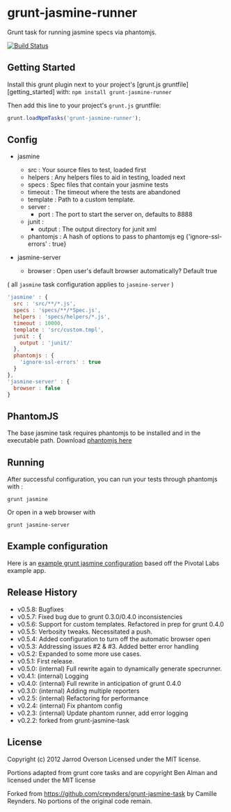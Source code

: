 # grunt-jasmine-runner

Grunt task for running jasmine specs via phantomjs.

[![Build Status](https://secure.travis-ci.org/jsoverson/grunt-jasmine-runner.png)](http://travis-ci.org/jsoverson/grunt-jasmine-runner)

## Getting Started

Install this grunt plugin next to your project's [grunt.js gruntfile][getting_started] with: `npm install grunt-jasmine-runner`

Then add this line to your project's `grunt.js` gruntfile:

```javascript
grunt.loadNpmTasks('grunt-jasmine-runner');
```

## Config
- jasmine
  - src : Your source files to test, loaded first
  - helpers : Any helpers files to aid in testing, loaded next
  - specs : Spec files that contain your jasmine tests
  - timeout : The timeout where the tests are abandoned
  - template : Path to a custom template.
  - server :
    - port : The port to start the server on, defaults to 8888
  - junit :
    - output : The output directory for junit xml
  - phantomjs : A hash of options to pass to phantomjs eg {'ignore-ssl-errors' : true}

- jasmine-server
  - browser : Open user's default browser automatically? Default true

( all `jasmine` task configuration applies to `jasmine-server` )

```javascript
'jasmine' : {
  src : 'src/**/*.js',
  specs : 'specs/**/*Spec.js',
  helpers : 'specs/helpers/*.js',
  timeout : 10000,
  template : 'src/custom.tmpl',
  junit : {
    output : 'junit/'
  },
  phantomjs : {
    'ignore-ssl-errors' : true
  }
},
'jasmine-server' : {
  browser : false
}
```

## PhantomJS

The base jasmine task requires phantomjs to be installed and in the executable path. Download [phantomjs here](http://phantomjs.org/)

## Running

After successful configuration, you can run your tests through phantomjs with :

```grunt jasmine```

Or open in a web browser with

```grunt jasmine-server```

## Example configuration

Here is an [example grunt jasmine configuration](https://github.com/jsoverson/grunt-jasmine-runner-example) based off the
 Pivotal Labs example app.

## Release History

* v0.5.8: Bugfixes
* v0.5.7: Fixed bug due to grunt 0.3.0/0.4.0 inconsistencies
* v0.5.6: Support for custom templates. Refactored in prep for grunt 0.4.0
* v0.5.5: Verbosity tweaks. Necessitated a push.
* v0.5.4: Added configuration to turn off the automatic browser open
* v0.5.3: Addressing issues #2 & #3. Added better error handling
* v0.5.2: Expanded to some more use cases.
* v0.5.1: First release.
* v0.5.0: (internal) Full rewrite again to dynamically generate specrunner.
* v0.4.1: (internal) Logging
* v0.4.0: (internal) Full rewrite in anticipation of grunt 0.4.0
* v0.3.0: (internal) Adding multiple reporters
* v0.2.5: (internal) Refactoring for performance
* v0.2.4: (internal) Fix phantom config
* v0.2.3: (internal) Update phantom runner, add error logging
* v0.2.2: forked from grunt-jasmine-task

## License
Copyright (c) 2012 Jarrod Overson
Licensed under the MIT license.

Portions adapted from grunt core tasks and are copyright Ben Alman and licensed under the MIT license

Forked from https://github.com/creynders/grunt-jasmine-task by Camille Reynders. No portions of the original code remain.
